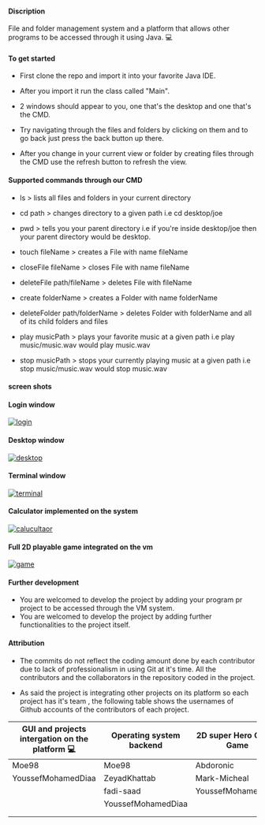 #### Discription
File and folder management system and a platform that allows other
programs to be accessed through it using Java. :computer:


#### To get started

- First clone the repo and import it into your favorite Java IDE.

- After you import it run the class called "Main".

- 2 windows should appear to you, one that's the desktop and one that's the CMD.

- Try navigating through the files and folders by clicking on them and to go back just press the back button up there.

- After you change in your current view or folder by creating files through the CMD use the refresh button to refresh the view.

#### Supported commands through our CMD

- ls > lists all files and folders in your current directory

- cd path > changes directory to a given path i.e cd desktop/joe

- pwd > tells you your parent directory i.e if you're inside desktop/joe then your parent directory would be desktop.

- touch fileName > creates a File with name fileName

- closeFile fileName > closes File with name fileName

- deleteFile path/fileName > deletes File with fileName

- create folderName > creates a Folder with name folderName

- deleteFolder path/folderName > deletes Folder with folderName and all of its child folders and files

- play musicPath > plays your favorite music at a given path i.e play music/music.wav would play music.wav

- stop musicPath > stops your currently playing music at a given path i.e stop music/music.wav would stop music.wav

#### screen shots

#### Login window

<a href="https://ibb.co/fM9PjHT"><img src="https://i.ibb.co/5TkfbLJ/login.png" alt="login" border="0"></a>

#### Desktop window

<a href="https://ibb.co/6XMCTQ2"><img src="https://i.ibb.co/NTvBJRX/desktop.png" alt="desktop" border="0"></a>

#### Terminal window
<a href="https://ibb.co/fMrj75f"><img src="https://i.ibb.co/ZdcqCP5/terminal.png" alt="terminal" border="0"></a>

#### Calculator implemented on the system
<a href="https://ibb.co/xfjkb8t"><img src="https://i.ibb.co/KLqPgzp/calucultaor.png" alt="calucultaor" border="0"></a>


#### Full 2D playable game integrated on the vm
<a href="https://ibb.co/hd79kwm"><img src="https://i.ibb.co/jw6fdsr/game.png" alt="game" border="0"></a>


#### Further development
- You are welcomed to develop the project by adding your program pr project to be accessed through the VM system.
- You are welcomed to develop the project by adding further functionalities to the project itself.

#### Attribution

- The commits do not reflect the coding amount done by each contributor due to lack of professionalism in using Git at it's time. All the contributors and the collaborators in the repository coded in the project.

- As said the project is integrating other projects on its platform so each project has it's team , the following table shows the usernames of Github accounts of the contributors of each project.

| GUI and projects intergation on the platform :computer: | Operating system backend | 2D super Hero Chess Game | Mars program simulator |
|---------------------------------------------------------|--------------------------|--------------------------|------------------------|
| Moe98                                                   | Moe98                    | Abdoronic                | Moe98                  |
| YoussefMohamedDiaa                                      | ZeyadKhattab             | Mark-Micheal             | ahmedshams99           |
|                                                         | fadi-saad                | YoussefMohamedDiaa       | fadi-saad              |
|                                                         | YoussefMohamedDiaa       |                          | YoussefMohamedDiaa     |
|                                                         |                          |                          |                        |
|                                                         |                          |                          |                        |





